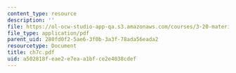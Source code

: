 ```yaml
---
content_type: resource
description: ''
file: https://ol-ocw-studio-app-qa.s3.amazonaws.com/courses/3-20-materials-at-equilibrium-sma-5111-fall-2003/a502818feae2e7eaa1bfce2e4038cdef_ch7c.pdf
file_type: application/pdf
parent_uid: 280fd0f2-5ae6-3f0b-3a3f-78ada56eada2
resourcetype: Document
title: ch7c.pdf
uid: a502818f-eae2-e7ea-a1bf-ce2e4038cdef
---
```

